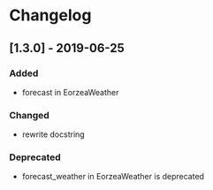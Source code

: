 # Changelog

## [1.3.0] - 2019-06-25

### Added
+ forecast in EorzeaWeather

### Changed
+ rewrite docstring
  
### Deprecated
+ forecast_weather in EorzeaWeather is deprecated

